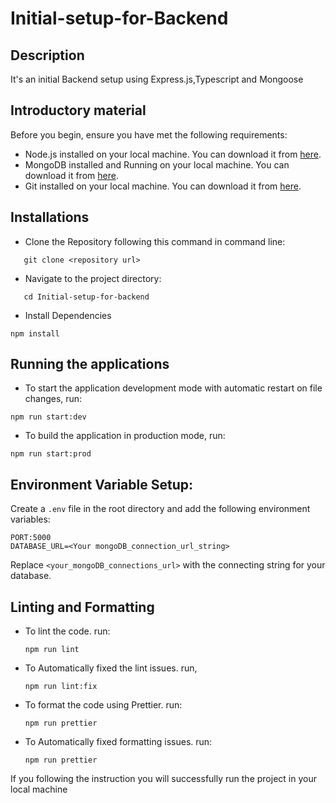 # Initial-setup-for-Backend

## Description

<P>It's an initial Backend setup using Express.js,Typescript and Mongoose   </p>

## Introductory material

Before you begin, ensure you have met the following requirements:

- Node.js installed on your local machine. You can download it from [here](https://nodejs.org/).
- MongoDB installed and Running on your local machine. You can download it from [here](https://www.mongodb.com/try/download/community).
- Git installed on your local machine. You can download it from [here](https://git-scm.com/).

## Installations

- Clone the Repository following this command in command line:

```
   git clone <repository url>
```

- Navigate to the project directory:

```
   cd Initial-setup-for-backend
```

- Install Dependencies

```
npm install
```

## Running the applications

- To start the application development mode with automatic restart on file changes, run:

```
npm run start:dev
```

- To build the application in production mode, run:

```
npm run start:prod
```

## Environment Variable Setup:

Create a `.env` file in the root directory and add the following environment variables:

```
PORT:5000
DATABASE_URL=<Your mongoDB_connection_url_string>
```

Replace `<your_mongoDB_connections_url>` with the connecting string for your database.

## Linting and Formatting

- To lint the code. run: <br>
  ```
  npm run lint
  ```
- To Automatically fixed the lint issues. run, <br>
  ```
  npm run lint:fix
  ```
- To format the code using Prettier. run: <br>
  ```
  npm run prettier
  ```
- To Automatically fixed formatting issues. run: <br>
  ```
  npm run prettier
  ```

If you following the instruction you will successfully run the project in your local machine
